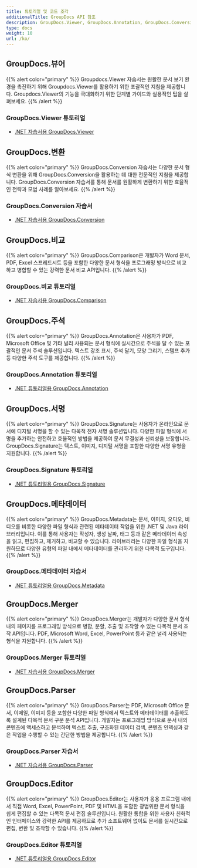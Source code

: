 ```yaml
---
title: 튜토리얼 및 코드 조각
additionalTitle: GroupDocs API 참조
description: GroupDocs.Viewer, GroupDocs.Annotation, GroupDocs.Conversion 및 기타 제품과 같은 GroupDocs 제품의 자습서 및 코드 조각입니다.
type: docs
weight: 10
url: /ko/
---
```


## GroupDocs.뷰어
{{% alert color="primary" %}}
Groupdocs.Viewer 자습서는 원활한 문서 보기 환경을 촉진하기 위해 Groupdocs.Viewer를 활용하기 위한 포괄적인 지침을 제공합니다. Groupdocs.Viewer의 기능을 극대화하기 위한 단계별 가이드와 실용적인 팁을 살펴보세요.
{{% /alert %}}

### GroupDocs.Viewer 튜토리얼
- [.NET 자습서용 GroupDocs.Viewer](../viewer/ko/net/)


## GroupDocs.변환
{{% alert color="primary" %}}
GroupDocs.Conversion 자습서는 다양한 문서 형식 변환을 위해 GroupDocs.Conversion을 활용하는 데 대한 전문적인 지침을 제공합니다. GroupDocs.Conversion 자습서를 통해 문서를 원활하게 변환하기 위한 효율적인 전략과 모범 사례를 알아보세요.
{{% /alert %}}

### GroupDocs.Conversion 자습서
- [.NET 자습서용 GroupDocs.Conversion](../conversion/ko/net/)


## GroupDocs.비교
{{% alert color="primary" %}}
GroupDocs.Comparison은 개발자가 Word 문서, PDF, Excel 스프레드시트 등을 포함한 다양한 문서 형식을 프로그래밍 방식으로 비교하고 병합할 수 있는 강력한 문서 비교 API입니다.
{{% /alert %}}

### GroupDocs.비교 튜토리얼
- [.NET 자습서용 GroupDocs.Comparison](../comparison/ko/net/)


## GroupDocs.주석
{{% alert color="primary" %}}
GroupDocs.Annotation은 사용자가 PDF, Microsoft Office 및 기타 널리 사용되는 문서 형식에 실시간으로 주석을 달 수 있는 포괄적인 문서 주석 솔루션입니다. 텍스트 강조 표시, 주석 달기, 모양 그리기, 스탬프 추가 등 다양한 주석 도구를 제공합니다.
{{% /alert %}}

### GroupDocs.Annotation 튜토리얼
- [.NET 튜토리얼용 GroupDocs.Annotation](../annotation/ko/net/)


## GroupDocs.서명
{{% alert color="primary" %}}
GroupDocs.Signature는 사용자가 온라인으로 문서에 디지털 서명을 할 수 있는 다목적 전자 서명 솔루션입니다. 다양한 파일 형식에 서명을 추가하는 안전하고 효율적인 방법을 제공하여 문서 무결성과 신뢰성을 보장합니다. GroupDocs.Signature는 텍스트, 이미지, 디지털 서명을 포함한 다양한 서명 유형을 지원합니다.
{{% /alert %}}

### GroupDocs.Signature 튜토리얼
- [.NET 튜토리얼용 GroupDocs.Signature](../signature/ko/net/)


## GroupDocs.메타데이터
{{% alert color="primary" %}}
GroupDocs.Metadata는 문서, 이미지, 오디오, 비디오를 비롯한 다양한 파일 형식과 관련된 메타데이터 작업을 위한 .NET 및 Java 라이브러리입니다. 이를 통해 사용자는 작성자, 생성 날짜, 태그 등과 같은 메타데이터 속성을 읽고, 편집하고, 제거하고, 비교할 수 있습니다. 라이브러리는 다양한 파일 형식을 지원하므로 다양한 유형의 파일 내에서 메타데이터를 관리하기 위한 다목적 도구입니다.
{{% /alert %}}

### GroupDocs.메타데이터 자습서
- [.NET 튜토리얼용 GroupDocs.Metadata](../metadata/ko/net/)


## GroupDocs.Merger
{{% alert color="primary" %}}
GroupDocs.Merger는 개발자가 다양한 문서 형식 내의 페이지를 프로그래밍 방식으로 병합, 분할, 추출 및 조작할 수 있는 다목적 문서 조작 API입니다. PDF, Microsoft Word, Excel, PowerPoint 등과 같은 널리 사용되는 형식을 지원합니다.
{{% /alert %}}

### GroupDocs.Merger 튜토리얼
- [.NET 자습서용 GroupDocs.Merger](../merger/ko/net/)


## GroupDocs.Parser
{{% alert color="primary" %}}
GroupDocs.Parser는 PDF, Microsoft Office 문서, 이메일, 이미지 등을 포함한 다양한 파일 형식에서 텍스트와 메타데이터를 추출하도록 설계된 다목적 문서 구문 분석 API입니다. 개발자는 프로그래밍 방식으로 문서 내의 콘텐츠에 액세스하고 분석하여 텍스트 추출, 구조화된 데이터 검색, 콘텐츠 인덱싱과 같은 작업을 수행할 수 있는 간단한 방법을 제공합니다.
{{% /alert %}}

### GroupDocs.Parser 자습서
- [.NET 자습서용 GroupDocs.Parser](../parser/ko/net/)


## GroupDocs.Editor
{{% alert color="primary" %}}
GroupDocs.Editor는 사용자가 응용 프로그램 내에서 직접 Word, Excel, PowerPoint, PDF 및 HTML을 포함한 광범위한 문서 형식을 쉽게 편집할 수 있는 다목적 문서 편집 솔루션입니다. 원활한 통합을 위한 사용자 친화적인 인터페이스와 강력한 API를 제공하므로 추가 소프트웨어 없이도 문서를 실시간으로 편집, 변환 및 조작할 수 있습니다.
{{% /alert %}}

### GroupDocs.Editor 튜토리얼
- [.NET 튜토리얼용 GroupDocs.Editor](../editor/ko/net/)